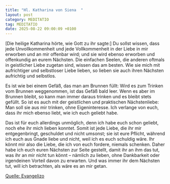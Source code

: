 ```yaml
---
title: "Hl. Katharina von Siena  "
layout: post
category: MEDITATIO
tag: MEDITATIO
date: 2025-08-22 09:00:09 +0100
---
```

[Die heilige Katharina hörte, wie Gott zu ihr sagte:] Du sollst wissen, dass jede Unvollkommenheit und jede Vollkommenheit in der Liebe in mir erworben und an mir offenbar wird; und sie wird ebenso erworben und offenkundig an eurem Nächsten. Die einfachen Seelen, die anderen oftmals in geistlicher Liebe zugetan sind, wissen das am besten.<!--more--> Wie sie mich mit aufrichtiger und selbstloser Liebe lieben, so lieben sie auch ihren Nächsten aufrichtig und selbstlos.
 
Es ist wie bei einem Gefäß, das man am Brunnen füllt: Wird es zum Trinken vom Brunnen weggenommen, ist das Gefäß bald leer. Wenn es aber im Brunnen bleibt, so kann man immer daraus trinken und es bleibt stets gefüllt. So ist es auch mit der geistlichen und praktischen Nächstenliebe: Man soll sie aus mir trinken, ohne Eigeninteresse. Ich verlange von euch, dass ihr mich ebenso liebt, wie ich euch geliebt habe.
 
Das ist für euch allerdings unmöglich, denn ich habe euch schon geliebt, noch ehe ihr mich lieben konntet. Somit ist jede Liebe, die ihr mir entgegenbringt, geschuldet und nicht umsonst; sie ist eure Pflicht, während ich euch aus Gnade liebe und nicht, weil ich es euch schuldig wäre. Ihr könnt mir also die Liebe, die ich von euch fordere, niemals schenken. Daher habe ich euch euren Nächsten zur Seite gestellt, damit ihr an ihm das tut, was ihr an mir nicht tun könnt – nämlich zu lieben, ohne Dankbarkeit oder irgendeinen Vorteil davon zu erwarten. Und was immer ihr dem Nächsten tut, will ich betrachten, als wäre es an mir getan.

[Quelle: Evangelizo](https://evangeliumtagfuertag.org/DE/gospel)